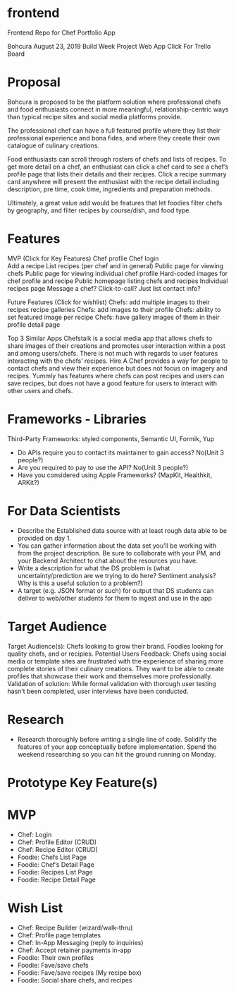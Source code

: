 # frontend
Frontend Repo for Chef Portfolio App



Bohcura
August 23, 2019
Build Week Project
Web App
Click For Trello Board

# Proposal

Bohcura is proposed to be the platform solution where professional chefs and food enthusiasts connect in more meaningful, relationship-centric ways than typical recipe sites and social media platforms provide.

The professional chef can have a full featured profile where they list their professional experience and bona fides, and where they create their own catalogue of culinary creations.

Food enthusiasts can scroll through rosters of chefs and lists of recipes. To get more detail on a chef, an enthusiast can click a chef card to see a chef’s profile page that lists their details and their recipes. Click a recipe summary card anywhere will present the enthusiast with the recipe detail including description, pre time, cook time, ingredients and preparation methods.

Ultimately, a great value add would be features that let foodies filter chefs by geography, and filter recipes by course/dish, and food type.


# Features

MVP (Click for Key Features)
Chef profile
Chef login  
Add a recipe
List recipes (per chef and in general)
Public page for viewing chefs
Public page for viewing individual chef profile
Hard-coded images for chef profile and recipe
Public homepage listing chefs and recipes
Individual recipes page
Message a chef? Click-to-call? Just list contact info?

Future Features (Click for wishlist)
Chefs: add multiple images to their recipes recipe galleries
Chefs: add images to their profile
Chefs: ability to set featured image per recipe
Chefs: have gallery images of them in their profile detail page

Top 3 Similar Apps
Chefstalk is a social media app that allows chefs to share images of their creations and promotes user interaction within a post and among users/chefs. There is not much with regards to user features interacting with the chefs’ recipes. 
Hire A Chef provides a way for people to contact chefs and view their experience but does not focus on imagery and recipes.
Yummly has features where chefs can post recipes and users can save recipes, but does not have a good feature for users to interact with other users and chefs.

# Frameworks - Libraries

Third-Party Frameworks:  styled components, Semantic UI, Formik, Yup
- Do APIs require you to contact its maintainer to gain access? No(Unit 3 people?)
- Are you required to pay to use the API? No(Unit 3 people?)
- Have you considered using Apple Frameworks? (MapKit, Healthkit, ARKit?)

# For Data Scientists

- Describe the Established data source with at least rough data able to be provided on day 1. 
- You can gather information about the data set you’ll be working with from the project description. Be sure to collaborate with your PM, and your Backend Architect to chat about the resources you have.
- Write a description for what the DS problem is (what uncertainty/prediction are we trying to do here? Sentiment analysis? Why is this a useful solution to a problem?)
- A target (e.g. JSON format or such) for output that DS students can deliver to web/other students for them to ingest and use in the app

# Target Audience

Target Audience(s): Chefs looking to grow their brand. Foodies looking for quality chefs, and or recipies.
Potential Users Feedback:  Chefs using social media or template sites are frustrated with the experience of sharing more complete stories of their culinary creations. They want to be able to create profiles that showcase their work and themselves more professionally.
Validation of solution: While formal validation with thorough user testing hasn’t been completed, user interviews have been conducted.

# Research

- Research thoroughly before writing a single line of code. Solidify the features of your app conceptually before implementation. Spend the weekend researching so you can hit the ground running on Monday.

# Prototype Key Feature(s)


# MVP
- Chef: Login
- Chef: Profile Editor (CRUD)
- Chef: Recipe Editor (CRUD)
- Foodie: Chefs List Page
- Foodie: Chef’s Detail Page
- Foodie: Recipes List Page
- Foodie: Recipe Detail Page

# Wish List
- Chef: Recipe Builder (wizard/walk-thru)
- Chef: Profile page templates
- Chef: In-App Messaging (reply to inquiries)
- Chef: Accept retainer payments in-app
- Foodie: Their own profiles
- Foodie: Fave/save chefs
- Foodie: Fave/save recipes (My recipe box)
- Foodie: Social share chefs, and recipes
